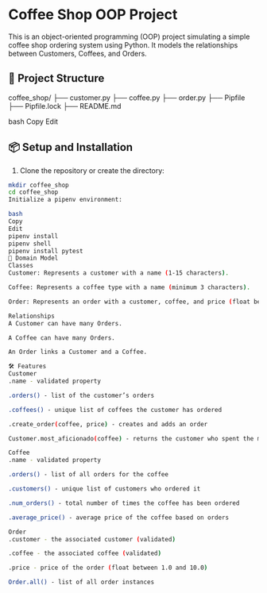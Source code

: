 # Coffee Shop OOP Project

This is an object-oriented programming (OOP) project simulating a simple coffee shop ordering system using Python. It models the relationships between Customers, Coffees, and Orders.

## 📁 Project Structure

coffee_shop/
├── customer.py
├── coffee.py
├── order.py
├── Pipfile
├── Pipfile.lock
├── README.md

bash
Copy
Edit

## 📦 Setup and Installation

1. Clone the repository or create the directory:

```bash
mkdir coffee_shop
cd coffee_shop
Initialize a pipenv environment:

bash
Copy
Edit
pipenv install
pipenv shell
pipenv install pytest
🧱 Domain Model
Classes
Customer: Represents a customer with a name (1-15 characters).

Coffee: Represents a coffee type with a name (minimum 3 characters).

Order: Represents an order with a customer, coffee, and price (float between 1.0 and 10.0).

Relationships
A Customer can have many Orders.

A Coffee can have many Orders.

An Order links a Customer and a Coffee.

🛠 Features
Customer
.name - validated property

.orders() - list of the customer’s orders

.coffees() - unique list of coffees the customer has ordered

.create_order(coffee, price) - creates and adds an order

Customer.most_aficionado(coffee) - returns the customer who spent the most on a coffee

Coffee
.name - validated property

.orders() - list of all orders for the coffee

.customers() - unique list of customers who ordered it

.num_orders() - total number of times the coffee has been ordered

.average_price() - average price of the coffee based on orders

Order
.customer - the associated customer (validated)

.coffee - the associated coffee (validated)

.price - price of the order (float between 1.0 and 10.0)

Order.all() - list of all order instances